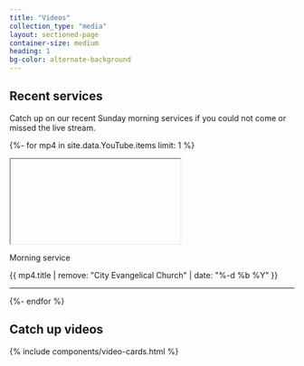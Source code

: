 ```yaml
---
title: "Videos"
collection_type: "media"
layout: sectioned-page
container-size: medium
heading: 1
bg-color: alternate-background
---
```


## Recent services

Catch up on our recent Sunday morning services if you could not come or missed the live stream.

{%- for mp4 in site.data.YouTube.items limit: 1 %}
<div class="flex-row">
  <div class="flex-tiny ty-half">
    <div class="icontain">
      <iframe class="lozad"
              id="video-{{ mp4.guid | remove: "yt:video:" }}"
              title="City Evangelical Church morning service {{ mp4.title | remove: "City Evangelical Church" }}" 
              data-src="https://www.youtube-nocookie.com/embed/{{ mp4.guid | remove: "yt:video:" }}?enablejsapi=1&html5=1" allowfullscreen>
      </iframe>
    </div>
  </div>
  <div class="flex-tiny ty-half">
    <a id="play-video-{{ mp4.guid | remove: "yt:video:" }}">
      <p>Morning service</p>
      <p>{{ mp4.title | remove: "City Evangelical Church" | date: "%-d %b %Y" }}</p>
    </a>
  </div>
</div>
<hr>
<script>
var player;

function onYouTubePlayerAPIReady() {
  player = new YT.Player("video-{{ mp4.guid | remove: "yt:video:" }}", {
    events: {
      onReady: onPlayerReady
    }
  });
}

function onPlayerReady(event) {
  var playButton = document.getElementById("play-video-{{ mp4.guid | remove: "yt:video:" }}");
  playButton.addEventListener("click", function () {
    player.playVideo();
  });
}

// Inject YouTube API script
var tag = document.createElement("script");
tag.data-src = "//www.youtube.com/player_api";
var firstScriptTag = document.getElementsByTagName("script")[0];
firstScriptTag.parentNode.insertBefore(tag, firstScriptTag);
</script>
{%- endfor %}

## Catch up videos

{% include components/video-cards.html %}

